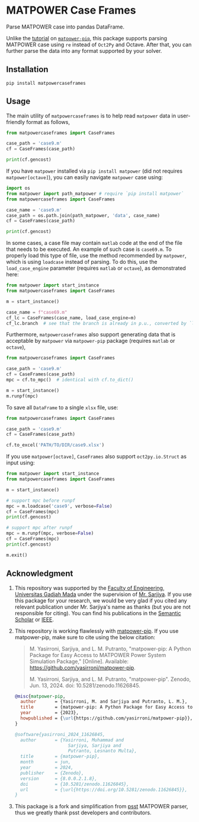 # MATPOWER Case Frames

Parse MATPOWER case into pandas DataFrame.

Unlike the [tutorial](https://github.com/yasirroni/matpower-pip#extra-require-oct2py-or-matlabengine) on [`matpower-pip`](https://github.com/yasirroni/matpower-pip), this package supports parsing MATPOWER case using `re` instead of `Oct2Py` and Octave. After that, you can further parse the data into any format supported by your solver.

## Installation

```plaintext
pip install matpowercaseframes
```

## Usage

The main utility of `matpowercaseframes` is to help read `matpower` data in user-friendly format as follows,

```python
from matpowercaseframes import CaseFrames

case_path = 'case9.m'
cf = CaseFrames(case_path)

print(cf.gencost)
```

If you have `matpower` installed via `pip install matpower` (did not requires `matpower[octave]`), you can easily navigate `matpower` case using:

```python
import os
from matpower import path_matpower # require `pip install matpower`
from matpowercaseframes import CaseFrames

case_name = 'case9.m'
case_path = os.path.join(path_matpower, 'data', case_name)
cf = CaseFrames(case_path)

print(cf.gencost)
```

In some cases, a case file may contain `matlab` code at the end of the file that needs to be executed. An example of such case is `case69.m`. To properly load this type of file, use the method recommended by `matpower`, which is using `loadcase` instead of parsing. To do this, use the `load_case_engine` parameter (requires `matlab` or `octave`), as demonstrated here:

```python
from matpower import start_instance
from matpowercaseframes import CaseFrames

m = start_instance()

case_name = f"case69.m"
cf_lc = CaseFrames(case_name, load_case_engine=m)
cf_lc.branch  # see that the branch is already in p.u., converted by `loadcase`
```

Furthermore, `matpowercaseframes` also support generating data that is acceptable by `matpower` via `matpower-pip` package (requires `matlab` or `octave`),

```python
from matpowercaseframes import CaseFrames

case_path = 'case9.m'
cf = CaseFrames(case_path)
mpc = cf.to_mpc()  # identical with cf.to_dict()

m = start_instance()
m.runpf(mpc)
```

To save all `DataFrame` to a single `xlsx` file, use:

```python
from matpowercaseframes import CaseFrames

case_path = 'case9.m'
cf = CaseFrames(case_path)

cf.to_excel('PATH/TO/DIR/case9.xlsx')
```

If you use `matpower[octave]`, `CaseFrames` also support `oct2py.io.Struct` as input using:

```python
from matpower import start_instance
from matpowercaseframes import CaseFrames

m = start_instance()

# support mpc before runpf
mpc = m.loadcase('case9', verbose=False)
cf = CaseFrames(mpc)
print(cf.gencost)

# support mpc after runpf
mpc = m.runpf(mpc, verbose=False)
cf = CaseFrames(mpc)
print(cf.gencost)

m.exit()
```

## Acknowledgment

1. This repository was supported by the [Faculty of Engineering, Universitas Gadjah Mada](https://ft.ugm.ac.id/en/) under the supervision of [Mr. Sarjiya](https://www.researchgate.net/profile/Sarjiya_Sarjiya). If you use this package for your research, we would be very glad if you cited any relevant publication under Mr. Sarjiya's name as thanks (but you are not responsible for citing). You can find his publications in the [Semantic Scholar](https://www.semanticscholar.org/author/Sarjiya/2267414) or [IEEE](https://ieeexplore.ieee.org/author/37548066400).

1. This repository is working flawlessly with [matpower-pip](https://github.com/yasirroni/matpower-pip). If you use matpower-pip, make sure to cite using the below citation:

    > M. Yasirroni, Sarjiya, and L. M. Putranto, "matpower-pip: A Python Package for Easy Access to MATPOWER Power System Simulation Package," [Online]. Available: <https://github.com/yasirroni/matpower-pip>.
    >
    > M. Yasirroni, Sarjiya, and L. M. Putranto, "matpower-pip". Zenodo, Jun. 13, 2024. doi: 10.5281/zenodo.11626845.

    ```bib
    @misc{matpower-pip,
      author       = {Yasirroni, M. and Sarjiya and Putranto, L. M.},
      title        = {matpower-pip: A Python Package for Easy Access to MATPOWER Power System Simulation Package},
      year         = {2023},
      howpublished = {\url{https://github.com/yasirroni/matpower-pip}},
    }

    @software{yasirroni_2024_11626845,
      author       = {Yasirroni, Muhammad and
                        Sarjiya, Sarjiya and
                        Putranto, Lesnanto Multa},
      title        = {matpower-pip},
      month        = jun,
      year         = 2024,
      publisher    = {Zenodo},
      version      = {8.0.0.2.1.8},
      doi          = {10.5281/zenodo.11626845},
      url          = {\url{https://doi.org/10.5281/zenodo.11626845}},
    }
    ```

1. This package is a fork and simplification from [psst](https://github.com/ames-market/psst) MATPOWER parser, thus we greatly thank psst developers and contributors.
